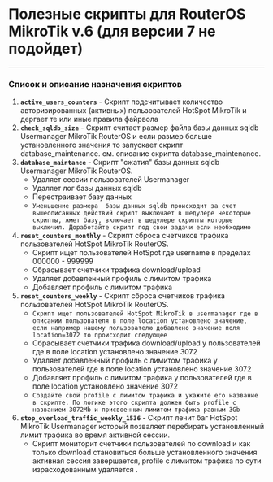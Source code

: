 # Полезные скрипты для RouterOS MikroTik v.6 (для версии 7 не подойдет)
---
### Список и описание назначения скриптов 
1. **`active_users_counters`** - Скрипт подсчитывает количество авторизированных (активных) пользователей HotSpot MikroTik и дергает те или иные правила файрвола
2. **`check_sqldb_size`** - Скрипт считает размер файла базы данных sqldb  Usermanager MikroTik RouterOS и если размер больше установленного значения то запускает скрипт database_maintenance.                        см. описание скрипта database_maintenance.
3. **`database_maintance`** - Скрипт "сжатия" базы данных sqldb Usermanager MikroTik RouterOS. 
   * Удаляет сессии пользователей Usermanager
   * Удаляет лог базы данных sqldb
   * Перестраивает базу данных
   * `Уменьшение размера  базы данных sqldb происходит за счет вышеописанных действий
скрипт выключает в шедулере некоторые скрипты, жмет базу, включает в шедулере скрипты которые выключил.
Доработайте скрипт под свои задачи если необходимо`
4. **`reset_counters_monthly`** - Скрипт сброса счетчиков трафика пользователей HotSpot MikroTik RouterOS.
   * Скрипт ищет пользователей HotSpot где username в пределах 000000 - 999999
   * Сбрасывает счетчики трафика download/upload
   * Удаляет добавленный профиль с лимитом трафика
   * Добавляет профиль с лимитом трафика
5. **`reset_counters_weekly`** - Скрипт сброса счетчиков трафика пользователей HotSpot MikroTik RouterOS.
   * `Скрипт ищет пользователей HotSpot MikroTik в usermanager где в описании пользователя в поле location установлено значение, если например нашему пользователю добавлено значение поля location=3072 то происходит следующее`
   * Сбрасывает счетчики трафика download/upload у пользователей где в поле location установлено значение 3072
   * Удаляет добавленный профиль с лимитом трафика у пользователей где в поле location установлено значение 3072
   * Добавляет профиль с лимитом трафика у пользователей где в поле location установлено значение 3072
   * `Создайте свой profile с лимитом трафика и укажите его название в скрипте. По логике этого скрипта должен быть profile с названием 3072Mb и присвоенным лимитом трафика равным 3Gb`
6. **`stop_overload_traffic_weekly_1536`** - Скрипт лечит баг HotSpot MikroTik Usermanager который позваляет перебирать установленный лимит трафика во время активной сессии.
   * Скрипт мониторит счетчики пользователей по download и как только download становиться больше установленного значения активная сессия завершается, profile с лимитом трафика по сути израсходованным удаляется .

